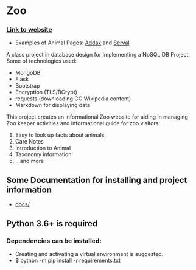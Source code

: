 # Zoo

### [Link to website](https://ninth.site:5002/)
 * Examples of Animal Pages: [Addax](https://ninth.site:5002/animal/Addax) and [Serval](https://ninth.site:5002/animal/Serval)

A class project in database design for implementing a NoSQL DB Project.  Some of technologies used:
* MongoDB
* Flask
* Bootstrap
* Encryption (TLS/BCrypt)
* requests (downloading CC Wikipedia content)
* Markdown for displaying data



This project creates an informational Zoo website for aiding in managing Zoo keeper activities and informational guide for zoo visitors:
1. Easy to look up facts about animals
2. Care Notes
3. Introduction to Animal
4. Taxonomy information
5. ...and more


## Some Documentation for installing and project information

* [docs/](https://github.com/ninexball/Zoo/tree/master/docs)

## Python 3.6+ is required
### Dependencies can be installed:
 * Creating and activating a virtual environment is suggested.
 * $ python -m pip install -r requirements.txt
